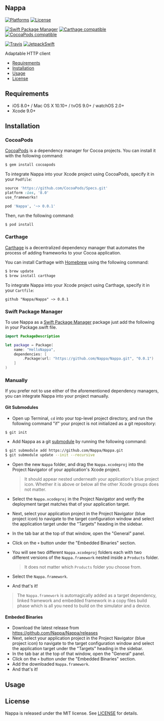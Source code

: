 ## Nappa

[![Platforms](https://img.shields.io/cocoapods/p/Nappa.svg)](https://cocoapods.org/pods/Nappa)
[![License](https://img.shields.io/cocoapods/l/Nappa.svg)](https://raw.githubusercontent.com/Nappa/Nappa/master/LICENSE)

[![Swift Package Manager](https://img.shields.io/badge/Swift%20Package%20Manager-compatible-brightgreen.svg)](https://github.com/apple/swift-package-manager)
[![Carthage compatible](https://img.shields.io/badge/Carthage-compatible-4BC51D.svg?style=flat)](https://github.com/Carthage/Carthage)
[![CocoaPods compatible](https://img.shields.io/cocoapods/v/Nappa.svg)](https://cocoapods.org/pods/Nappa)

[![Travis](https://img.shields.io/travis/Nappa/Nappa/master.svg)](https://travis-ci.org/Nappa/Nappa/branches)
[![JetpackSwift](https://img.shields.io/badge/JetpackSwift-framework-red.svg)](http://github.com/JetpackSwift/Framework)

Adaptable HTTP client

- [Requirements](#requirements)
- [Installation](#installation)
- [Usage](#usage)
- [License](#license)

## Requirements

- iOS 8.0+ / Mac OS X 10.10+ / tvOS 9.0+ / watchOS 2.0+
- Xcode 9.0+

## Installation

### CocoaPods

[CocoaPods](http://cocoapods.org) is a dependency manager for Cocoa projects. You can install it with the following command:

```bash
$ gem install cocoapods
```

To integrate Nappa into your Xcode project using CocoaPods, specify it in your `Podfile`:

```ruby
source 'https://github.com/CocoaPods/Specs.git'
platform :ios, '8.0'
use_frameworks!

pod 'Nappa', '~> 0.0.1'
```

Then, run the following command:

```bash
$ pod install
```

### Carthage

[Carthage](https://github.com/Carthage/Carthage) is a decentralized dependency manager that automates the process of adding frameworks to your Cocoa application.

You can install Carthage with [Homebrew](http://brew.sh/) using the following command:

```bash
$ brew update
$ brew install carthage
```

To integrate Nappa into your Xcode project using Carthage, specify it in your `Cartfile`:

```ogdl
github "Nappa/Nappa" ~> 0.0.1
```
### Swift Package Manager

To use Nappa as a [Swift Package Manager](https://swift.org/package-manager/) package just add the following in your Package.swift file.

``` swift
import PackageDescription

let package = Package(
    name: "HelloNappa",
    dependencies: [
        .Package(url: "https://github.com/Nappa/Nappa.git", "0.0.1")
    ]
)
```

### Manually

If you prefer not to use either of the aforementioned dependency managers, you can integrate Nappa into your project manually.

#### Git Submodules

- Open up Terminal, `cd` into your top-level project directory, and run the following command "if" your project is not initialized as a git repository:

```bash
$ git init
```

- Add Nappa as a git [submodule](http://git-scm.com/docs/git-submodule) by running the following command:

```bash
$ git submodule add https://github.com/Nappa/Nappa.git
$ git submodule update --init --recursive
```

- Open the new `Nappa` folder, and drag the `Nappa.xcodeproj` into the Project Navigator of your application's Xcode project.

    > It should appear nested underneath your application's blue project icon. Whether it is above or below all the other Xcode groups does not matter.

- Select the `Nappa.xcodeproj` in the Project Navigator and verify the deployment target matches that of your application target.
- Next, select your application project in the Project Navigator (blue project icon) to navigate to the target configuration window and select the application target under the "Targets" heading in the sidebar.
- In the tab bar at the top of that window, open the "General" panel.
- Click on the `+` button under the "Embedded Binaries" section.
- You will see two different `Nappa.xcodeproj` folders each with two different versions of the `Nappa.framework` nested inside a `Products` folder.

    > It does not matter which `Products` folder you choose from.

- Select the `Nappa.framework`.

- And that's it!

> The `Nappa.framework` is automagically added as a target dependency, linked framework and embedded framework in a copy files build phase which is all you need to build on the simulator and a device.

#### Embeded Binaries

- Download the latest release from https://github.com/Nappa/Nappa/releases
- Next, select your application project in the Project Navigator (blue project icon) to navigate to the target configuration window and select the application target under the "Targets" heading in the sidebar.
- In the tab bar at the top of that window, open the "General" panel.
- Click on the `+` button under the "Embedded Binaries" section.
- Add the downloaded `Nappa.framework`.
- And that's it!

## Usage

## License

Nappa is released under the MIT license. See [LICENSE](https://github.com/Nappa/Nappa/blob/master/LICENSE) for details.
